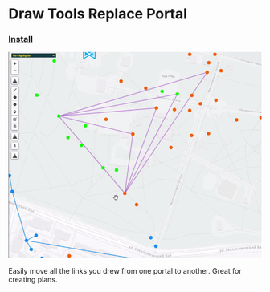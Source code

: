 # Draw Tools Replace Portal

### [Install](https://github.com/Loskir/iitc-plugins/raw/master/dt-replace-portal/dt-replace-portal.user.js)

![Demo](demo.gif)

Easily move all the links you drew from one portal to another. Great for creating plans.